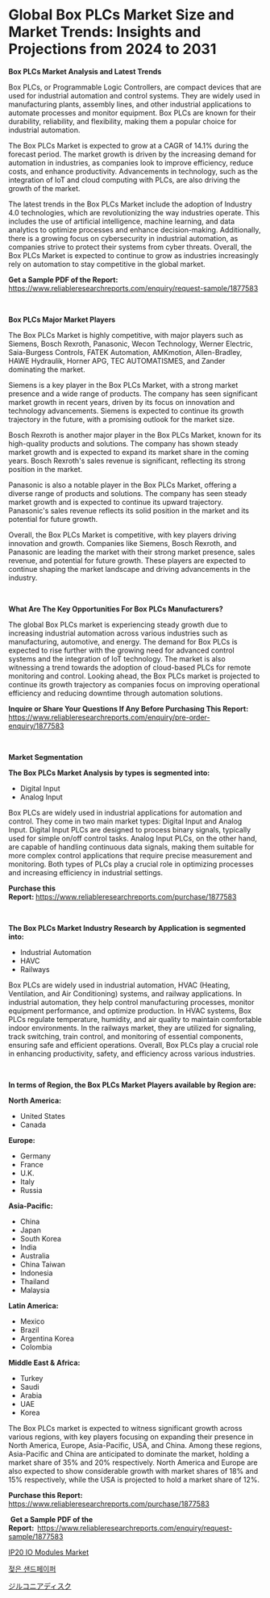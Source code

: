 <p><h1>Global Box PLCs Market Size and Market Trends: Insights and Projections from 2024 to 2031</h1></p><p><strong>Box PLCs Market Analysis and Latest Trends</strong></p>
<p><p>Box PLCs, or Programmable Logic Controllers, are compact devices that are used for industrial automation and control systems. They are widely used in manufacturing plants, assembly lines, and other industrial applications to automate processes and monitor equipment. Box PLCs are known for their durability, reliability, and flexibility, making them a popular choice for industrial automation.</p><p>The Box PLCs Market is expected to grow at a CAGR of 14.1% during the forecast period. The market growth is driven by the increasing demand for automation in industries, as companies look to improve efficiency, reduce costs, and enhance productivity. Advancements in technology, such as the integration of IoT and cloud computing with PLCs, are also driving the growth of the market.</p><p>The latest trends in the Box PLCs Market include the adoption of Industry 4.0 technologies, which are revolutionizing the way industries operate. This includes the use of artificial intelligence, machine learning, and data analytics to optimize processes and enhance decision-making. Additionally, there is a growing focus on cybersecurity in industrial automation, as companies strive to protect their systems from cyber threats. Overall, the Box PLCs Market is expected to continue to grow as industries increasingly rely on automation to stay competitive in the global market.</p></p>
<p><strong>Get a Sample PDF of the Report:&nbsp;</strong> <a href="https://www.reliableresearchreports.com/enquiry/request-sample/1877583">https://www.reliableresearchreports.com/enquiry/request-sample/1877583</a></p>
<p>&nbsp;</p>
<p><strong>Box PLCs Major Market Players</strong></p>
<p><p>The Box PLCs Market is highly competitive, with major players such as Siemens, Bosch Rexroth, Panasonic, Wecon Technology, Werner Electric, Saia-Burgess Controls, FATEK Automation, AMKmotion, Allen-Bradley, HAWE Hydraulik, Horner APG, TEC AUTOMATISMES, and Zander dominating the market.</p><p>Siemens is a key player in the Box PLCs Market, with a strong market presence and a wide range of products. The company has seen significant market growth in recent years, driven by its focus on innovation and technology advancements. Siemens is expected to continue its growth trajectory in the future, with a promising outlook for the market size.</p><p>Bosch Rexroth is another major player in the Box PLCs Market, known for its high-quality products and solutions. The company has shown steady market growth and is expected to expand its market share in the coming years. Bosch Rexroth's sales revenue is significant, reflecting its strong position in the market.</p><p>Panasonic is also a notable player in the Box PLCs Market, offering a diverse range of products and solutions. The company has seen steady market growth and is expected to continue its upward trajectory. Panasonic's sales revenue reflects its solid position in the market and its potential for future growth.</p><p>Overall, the Box PLCs Market is competitive, with key players driving innovation and growth. Companies like Siemens, Bosch Rexroth, and Panasonic are leading the market with their strong market presence, sales revenue, and potential for future growth. These players are expected to continue shaping the market landscape and driving advancements in the industry.</p></p>
<p>&nbsp;</p>
<p><strong>What Are The Key Opportunities For Box PLCs Manufacturers?</strong></p>
<p><p>The global Box PLCs market is experiencing steady growth due to increasing industrial automation across various industries such as manufacturing, automotive, and energy. The demand for Box PLCs is expected to rise further with the growing need for advanced control systems and the integration of IoT technology. The market is also witnessing a trend towards the adoption of cloud-based PLCs for remote monitoring and control. Looking ahead, the Box PLCs market is projected to continue its growth trajectory as companies focus on improving operational efficiency and reducing downtime through automation solutions.</p></p>
<p><strong>Inquire or Share Your Questions If Any Before Purchasing This Report:</strong> <a href="https://www.reliableresearchreports.com/enquiry/pre-order-enquiry/1877583">https://www.reliableresearchreports.com/enquiry/pre-order-enquiry/1877583</a></p>
<p>&nbsp;</p>
<p><strong>Market Segmentation</strong></p>
<p><strong>The Box PLCs Market Analysis by types is segmented into:</strong></p>
<p><ul><li>Digital Input</li><li>Analog Input</li></ul></p>
<p><p>Box PLCs are widely used in industrial applications for automation and control. They come in two main market types: Digital Input and Analog Input. Digital Input PLCs are designed to process binary signals, typically used for simple on/off control tasks. Analog Input PLCs, on the other hand, are capable of handling continuous data signals, making them suitable for more complex control applications that require precise measurement and monitoring. Both types of PLCs play a crucial role in optimizing processes and increasing efficiency in industrial settings.</p></p>
<p><strong>Purchase this Report:&nbsp;</strong><a href="https://www.reliableresearchreports.com/purchase/1877583">https://www.reliableresearchreports.com/purchase/1877583</a></p>
<p>&nbsp;</p>
<p><strong>The Box PLCs Market Industry Research by Application is segmented into:</strong></p>
<p><ul><li>Industrial Automation</li><li>HAVC</li><li>Railways</li></ul></p>
<p><p>Box PLCs are widely used in industrial automation, HVAC (Heating, Ventilation, and Air Conditioning) systems, and railway applications. In industrial automation, they help control manufacturing processes, monitor equipment performance, and optimize production. In HVAC systems, Box PLCs regulate temperature, humidity, and air quality to maintain comfortable indoor environments. In the railways market, they are utilized for signaling, track switching, train control, and monitoring of essential components, ensuring safe and efficient operations. Overall, Box PLCs play a crucial role in enhancing productivity, safety, and efficiency across various industries.</p></p>
<p>&nbsp;</p>
<p><strong>In terms of Region, the Box PLCs Market Players available by Region are:</strong></p>
<p>
    <p> <strong> North America: </strong>
        <ul>
            <li>United States</li>
            <li>Canada</li>
        </ul>
        </p> 
    <p> <strong> Europe: </strong>
        <ul>
            <li>Germany</li>
            <li>France</li>
            <li>U.K.</li>
            <li>Italy</li>
            <li>Russia</li>
        </ul>
        </p> 
    <p> <strong> Asia-Pacific: </strong>
        <ul>
            <li>China</li>
            <li>Japan</li>
            <li>South Korea</li>
            <li>India</li>
            <li>Australia</li>
            <li>China Taiwan</li>
            <li>Indonesia</li>
            <li>Thailand</li>
            <li>Malaysia</li>
        </ul>
        </p> 
    <p> <strong> Latin America: </strong>
        <ul>
            <li>Mexico</li>
            <li>Brazil</li>
            <li>Argentina Korea</li>
            <li>Colombia</li>
        </ul>
        </p> 
    <p> <strong> Middle East & Africa: </strong>
        <ul>
            <li>Turkey</li>
            <li>Saudi</li>
            <li>Arabia</li>
            <li>UAE</li>
            <li>Korea</li>
        </ul>
    </p>
    </p>
<p><p>The Box PLCs market is expected to witness significant growth across various regions, with key players focusing on expanding their presence in North America, Europe, Asia-Pacific, USA, and China. Among these regions, Asia-Pacific and China are anticipated to dominate the market, holding a market share of 35% and 20% respectively. North America and Europe are also expected to show considerable growth with market shares of 18% and 15% respectively, while the USA is projected to hold a market share of 12%.</p></p>
<p><strong>Purchase this Report: </strong><a href="https://www.reliableresearchreports.com/purchase/1877583">https://www.reliableresearchreports.com/purchase/1877583</a></p>
<p>&nbsp;<strong>Get a Sample PDF of the Report:&nbsp;&nbsp;</strong><a href="https://www.reliableresearchreports.com/enquiry/request-sample/1877583">https://www.reliableresearchreports.com/enquiry/request-sample/1877583</a></p>
<p><strong></strong></p>
<p><p><a href="https://github.com/RickHolmes3/Market-Research-Report-List-4/blob/main/ip20-io-modules-market.md">IP20 IO Modules Market</a></p><p><a href="https://github.com/crfsywufhm81415/Market-Research-Report-List-1/blob/main/196816612831.md">젖은 샌드페이퍼</a></p><p><a href="https://github.com/zekaoe592392/Market-Research-Report-List-1/blob/main/172871813853.md">ジルコニアディスク</a></p></p>